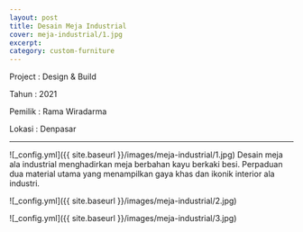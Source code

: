 ```yaml
---
layout: post
title: Desain Meja Industrial
cover: meja-industrial/1.jpg
excerpt:
category: custom-furniture
---
```


Project	: Design & Build

Tahun		: 2021

Pemilik	: Rama Wiradarma

Lokasi		: Denpasar

---

![_config.yml]({{ site.baseurl }}/images/meja-industrial/1.jpg)
Desain meja ala industrial menghadirkan meja berbahan kayu berkaki besi. Perpaduan dua material utama yang menampilkan gaya khas dan ikonik interior ala industri.

![_config.yml]({{ site.baseurl }}/images/meja-industrial/2.jpg)

![_config.yml]({{ site.baseurl }}/images/meja-industrial/3.jpg)
